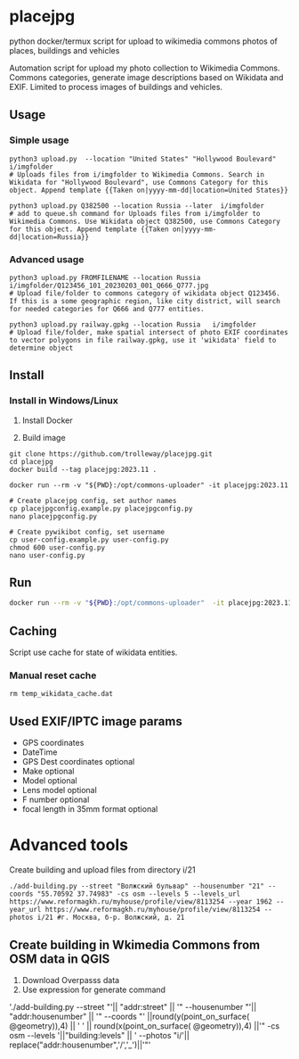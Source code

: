 # placejpg
python docker/termux script for upload to wikimedia commons photos of places, buildings and vehicles

Automation script for upload my photo collection to Wikimedia Commons. Commons categories, generate image descriptions based on Wikidata and EXIF. 
Limited to process images of buildings and vehicles. 

## Usage

### Simple usage

```
python3 upload.py  --location "United States" "Hollywood Boulevard"  i/imgfolder
# Uploads files from i/imgfolder to Wikimedia Commons. Search in Wikidata for "Hollywood Boulevard", use Commons Category for this object. Append template {{Taken on|yyyy-mm-dd|location=United States}}

python3 upload.py Q382500 --location Russia --later  i/imgfolder
# add to queue.sh command for Uploads files from i/imgfolder to Wikimedia Commons. Use Wikidata object Q382500, use Commons Category for this object. Append template {{Taken on|yyyy-mm-dd|location=Russia}}

```
### Advanced usage
```
python3 upload.py FROMFILENAME --location Russia   i/imgfolder/Q123456_101_20230203_001_Q666_Q777.jpg
# Upload file/folder to commons category of wikidata object Q123456. If this is a some geographic region, like city district, will search for needed categories for Q666 and Q777 entities.

python3 upload.py railway.gpkg --location Russia   i/imgfolder
# Upload file/folder, make spatial intersect of photo EXIF coordinates to vector polygons in file railway.gpkg, use it 'wikidata' field to determine object
```

## Install

### Install in Windows/Linux
1. Install Docker

2. Build image
```
git clone https://github.com/trolleway/placejpg.git
cd placejpg 
docker build --tag placejpg:2023.11 .

docker run --rm -v "${PWD}:/opt/commons-uploader" -it placejpg:2023.11

# Create placejpg config, set author names
cp placejpgconfig.example.py placejpgconfig.py 
nano placejpgconfig.py

# Create pywikibot config, set username
cp user-config.example.py user-config.py 
chmod 600 user-config.py
nano user-config.py 

```

## Run
```bash
docker run --rm -v "${PWD}:/opt/commons-uploader"  -it placejpg:2023.11
```

## Caching

Script use cache for state of wikidata entities.

### Manual reset cache
```
rm temp_wikidata_cache.dat
```

## Used EXIF/IPTC image params

* GPS coordinates
* DateTime
* GPS Dest coordinates optional
* Make optional
* Model optional
* Lens model optional
* F number optional
* focal length in 35mm format optional




# Advanced tools

Create building and upload files from directory i/21
```
./add-building.py --street "Волжский бульвар" --housenumber "21" --coords "55.70592 37.74983" -cs osm --levels 5 --levels_url https://www.reformagkh.ru/myhouse/profile/view/8113254 --year 1962 --year_url https://www.reformagkh.ru/myhouse/profile/view/8113254 --photos i/21 #г. Москва, б-р. Волжский, д. 21
```

## Create building in Wkimedia Commons from OSM data in QGIS

1. Download Overpasss data
2. Use expression for generate command

'./add-building.py --street "'|| "addr:street" || '" --housenumber "'|| "addr:housenumber" || '" --coords "' ||round(y(point_on_surface( @geometry)),4) || ' ' || round(x(point_on_surface( @geometry)),4) ||'" -cs osm --levels '||"building:levels" || ' --photos "i/'|| replace("addr:housenumber",'/','_')||'"' 





